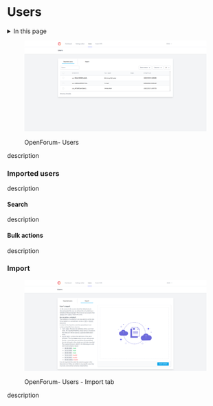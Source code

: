 # Users

<details>

<summary>In this page</summary>

Imported users

</details>

<figure><img src="../.gitbook/assets/image.png" alt=""><figcaption><p>OpenForum- Users</p></figcaption></figure>

description

### Imported users

description

#### Search

description

#### Bulk actions

description

### Import

<figure><img src="../.gitbook/assets/image (4).png" alt=""><figcaption><p>OpenForum- Users - Import tab</p></figcaption></figure>

description
